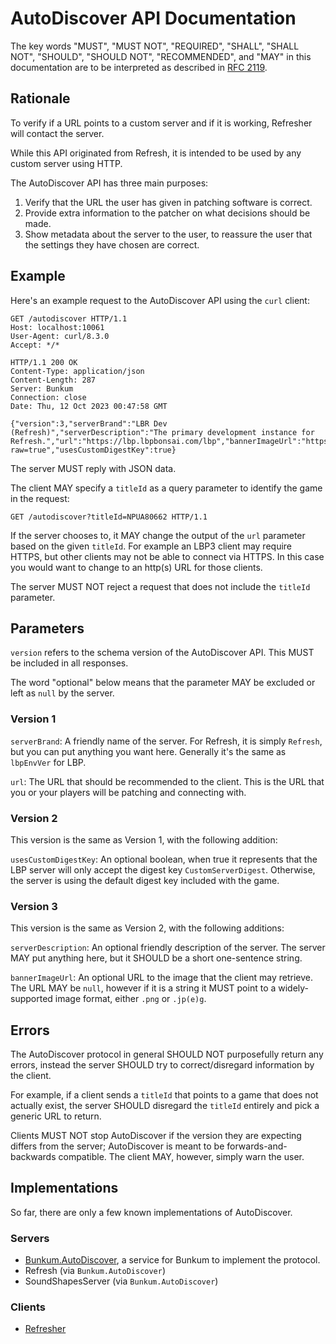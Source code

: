 # AutoDiscover API Documentation

The key words "MUST", "MUST NOT", "REQUIRED", "SHALL", "SHALL NOT", "SHOULD", "SHOULD NOT", "RECOMMENDED", and "MAY"
in this documentation are to be interpreted as described in [RFC 2119](https://www.rfc-editor.org/rfc/rfc2119).

## Rationale

To verify if a URL points to a custom server and if it is working, Refresher will contact the server.

While this API originated from Refresh, it is intended to be used by any custom server using HTTP.

The AutoDiscover API has three main purposes:

1. Verify that the URL the user has given in patching software is correct.
2. Provide extra information to the patcher on what decisions should be made.
3. Show metadata about the server to the user, to reassure the user that the settings they have chosen are correct.

## Example

Here's an example request to the AutoDiscover API using the `curl` client:

```http
GET /autodiscover HTTP/1.1
Host: localhost:10061
User-Agent: curl/8.3.0
Accept: */*

HTTP/1.1 200 OK
Content-Type: application/json
Content-Length: 287
Server: Bunkum
Connection: close
Date: Thu, 12 Oct 2023 00:47:58 GMT

{"version":3,"serverBrand":"LBR Dev (Refresh)","serverDescription":"The primary development instance for Refresh.","url":"https://lbp.lbpbonsai.com/lbp","bannerImageUrl":"https://github.com/LittleBigRefresh/Branding/blob/main/logos/refresh_type.png?raw=true","usesCustomDigestKey":true}
```

The server MUST reply with JSON data.

The client MAY specify a `titleId` as a query parameter to identify the game in the request:

`GET /autodiscover?titleId=NPUA80662 HTTP/1.1`

If the server chooses to, it MAY change the output of the `url` parameter based on the given `titleId`. For example an LBP3 client may require HTTPS, but other clients may not be able to connect via HTTPS. In this case you would want to change to an http(s) URL for those clients.

The server MUST NOT reject a request that does not include the `titleId` parameter.

## Parameters
`version` refers to the schema version of the AutoDiscover API. This MUST be included in all responses.

The word "optional" below means that the parameter MAY be excluded or left as `null` by the server.

### Version 1
`serverBrand`: A friendly name of the server. For Refresh, it is simply `Refresh`, but you can put anything you want here. Generally it's the same as `lbpEnvVer` for LBP.

`url`: The URL that should be recommended to the client. This is the URL that you or your players will be patching and connecting with.

### Version 2

This version is the same as Version 1, with the following addition:

`usesCustomDigestKey`: An optional boolean, when true it represents that the LBP server will only accept the digest key `CustomServerDigest`. Otherwise, the server is using the default digest key included with the game.

### Version 3

This version is the same as Version 2, with the following additions:

`serverDescription`: An optional friendly description of the server. The server MAY put anything here, but it SHOULD be a short one-sentence string.

`bannerImageUrl`: An optional URL to the image that the client may retrieve. The URL MAY be `null`, however if it is a string it MUST point to a widely-supported image format, either `.png` or `.jp(e)g`.

## Errors

The AutoDiscover protocol in general SHOULD NOT purposefully return any errors, instead the server SHOULD try to correct/disregard information by the client.

For example, if a client sends a `titleId` that points to a game that does not actually exist, the server SHOULD disregard the `titleId` entirely and pick a generic URL to return.

Clients MUST NOT stop AutoDiscover if the version they are expecting differs from the server; AutoDiscover is meant to be forwards-and-backwards compatible. The client MAY, however, simply warn the user.

## Implementations

So far, there are only a few known implementations of AutoDiscover.

### Servers

- [Bunkum.AutoDiscover](https://www.nuget.org/packages/Bunkum.AutoDiscover), a service for Bunkum to implement the protocol.
- Refresh (via `Bunkum.AutoDiscover`)
- SoundShapesServer (via `Bunkum.AutoDiscover`)

### Clients

- [Refresher](https://github.com/LittleBigRefresh/Refresher)
